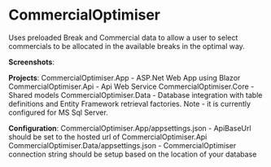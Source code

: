 # CommercialOptimiser

Uses preloaded Break and Commercial data to allow a user to select commercials to be allocated in the available breaks in the optimal way.

<b>Screenshots</b>:


<b>Projects</b>:
CommercialOptimiser.App - ASP.Net Web App using Blazor
CommercialOptimiser.Api - Api Web Service
CommercialOptimiser.Core - Shared models
CommercialOptimiser.Data - Database integration with table definitions and Entity Framework retrieval factories. Note - it is currently configured for MS Sql Server.

<b>Configuration</b>:
CommercialOptimiser.App/appsettings.json - ApiBaseUrl should be set to the hosted url of CommercialOptimiser.Api
CommercialOptimiser.Data/appsettings.json - CommercialOptimiser connection string should be setup based on the location of your database



